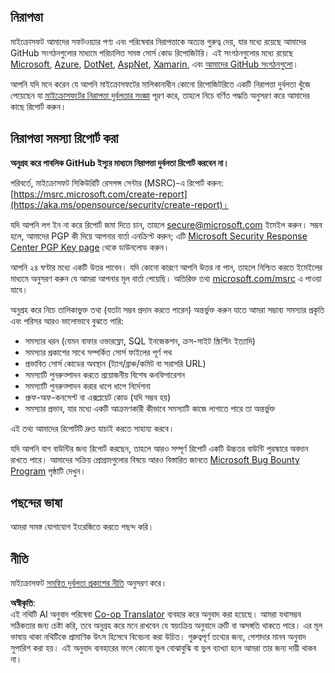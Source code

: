 <!--
CO_OP_TRANSLATOR_METADATA:
{
  "original_hash": "a583f49d359c7ebba61433e4dfcd05a9",
  "translation_date": "2025-08-26T07:55:45+00:00",
  "source_file": "SECURITY.md",
  "language_code": "bn"
}
-->
## নিরাপত্তা

মাইক্রোসফট আমাদের সফটওয়্যার পণ্য এবং পরিষেবার নিরাপত্তাকে অত্যন্ত গুরুত্ব দেয়, যার মধ্যে রয়েছে আমাদের GitHub সংগঠনগুলোর মাধ্যমে পরিচালিত সমস্ত সোর্স কোড রিপোজিটরি। এই সংগঠনগুলোর মধ্যে রয়েছে [Microsoft](https://github.com/Microsoft), [Azure](https://github.com/Azure), [DotNet](https://github.com/dotnet), [AspNet](https://github.com/aspnet), [Xamarin](https://github.com/xamarin), এবং [আমাদের GitHub সংগঠনগুলো](https://opensource.microsoft.com/)।

আপনি যদি মনে করেন যে আপনি মাইক্রোসফটের মালিকানাধীন কোনো রিপোজিটরিতে একটি নিরাপত্তা দুর্বলতা খুঁজে পেয়েছেন যা [মাইক্রোসফটের নিরাপত্তা দুর্বলতার সংজ্ঞা](https://aka.ms/opensource/security/definition) পূরণ করে, তাহলে নিচে বর্ণিত পদ্ধতি অনুসরণ করে আমাদের কাছে রিপোর্ট করুন।

## নিরাপত্তা সমস্যা রিপোর্ট করা

**অনুগ্রহ করে পাবলিক GitHub ইস্যুর মাধ্যমে নিরাপত্তা দুর্বলতা রিপোর্ট করবেন না।**

পরিবর্তে, মাইক্রোসফট সিকিউরিটি রেসপন্স সেন্টার (MSRC)-এ রিপোর্ট করুন: [https://msrc.microsoft.com/create-report](https://aka.ms/opensource/security/create-report)।

যদি আপনি লগ ইন না করে রিপোর্ট জমা দিতে চান, তাহলে [secure@microsoft.com](mailto:secure@microsoft.com) ইমেইল করুন। সম্ভব হলে, আমাদের PGP কী দিয়ে আপনার বার্তা এনক্রিপ্ট করুন; এটি [Microsoft Security Response Center PGP Key page](https://aka.ms/opensource/security/pgpkey) থেকে ডাউনলোড করুন।

আপনি ২৪ ঘণ্টার মধ্যে একটি উত্তর পাবেন। যদি কোনো কারণে আপনি উত্তর না পান, তাহলে নিশ্চিত করতে ইমেইলের মাধ্যমে অনুসরণ করুন যে আমরা আপনার মূল বার্তা পেয়েছি। অতিরিক্ত তথ্য [microsoft.com/msrc](https://aka.ms/opensource/security/msrc) এ পাওয়া যাবে।

অনুগ্রহ করে নিচে তালিকাভুক্ত তথ্য (যতটা সম্ভব প্রদান করতে পারেন) অন্তর্ভুক্ত করুন যাতে আমরা সম্ভাব্য সমস্যার প্রকৃতি এবং পরিসর আরও ভালোভাবে বুঝতে পারি:

  * সমস্যার ধরন (যেমন বাফার ওভারফ্লো, SQL ইনজেকশন, ক্রস-সাইট স্ক্রিপ্টিং ইত্যাদি)
  * সমস্যার প্রকাশের সাথে সম্পর্কিত সোর্স ফাইলের পূর্ণ পথ
  * প্রভাবিত সোর্স কোডের অবস্থান (ট্যাগ/ব্রাঞ্চ/কমিট বা সরাসরি URL)
  * সমস্যাটি পুনরুত্পাদন করতে প্রয়োজনীয় বিশেষ কনফিগারেশন
  * সমস্যাটি পুনরুত্পাদন করার ধাপে ধাপে নির্দেশনা
  * প্রুফ-অফ-কনসেপ্ট বা এক্সপ্লয়েট কোড (যদি সম্ভব হয়)
  * সমস্যার প্রভাব, যার মধ্যে একটি আক্রমণকারী কীভাবে সমস্যাটি কাজে লাগাতে পারে তা অন্তর্ভুক্ত

এই তথ্য আমাদের রিপোর্টটি দ্রুত যাচাই করতে সাহায্য করবে।

যদি আপনি বাগ বাউন্টির জন্য রিপোর্ট করছেন, তাহলে আরও সম্পূর্ণ রিপোর্ট একটি উচ্চতর বাউন্টি পুরস্কারে অবদান রাখতে পারে। আমাদের সক্রিয় প্রোগ্রামগুলোর বিষয়ে আরও বিস্তারিত জানতে [Microsoft Bug Bounty Program](https://aka.ms/opensource/security/bounty) পৃষ্ঠাটি দেখুন।

## পছন্দের ভাষা

আমরা সমস্ত যোগাযোগ ইংরেজিতে করতে পছন্দ করি।

## নীতি

মাইক্রোসফট [সমন্বিত দুর্বলতা প্রকাশের নীতি](https://aka.ms/opensource/security/cvd) অনুসরণ করে।

**অস্বীকৃতি**:  
এই নথিটি AI অনুবাদ পরিষেবা [Co-op Translator](https://github.com/Azure/co-op-translator) ব্যবহার করে অনুবাদ করা হয়েছে। আমরা যথাসম্ভব সঠিকতার জন্য চেষ্টা করি, তবে অনুগ্রহ করে মনে রাখবেন যে স্বয়ংক্রিয় অনুবাদে ত্রুটি বা অসঙ্গতি থাকতে পারে। এর মূল ভাষায় থাকা নথিটিকে প্রামাণিক উৎস হিসেবে বিবেচনা করা উচিত। গুরুত্বপূর্ণ তথ্যের জন্য, পেশাদার মানব অনুবাদ সুপারিশ করা হয়। এই অনুবাদ ব্যবহারের ফলে কোনো ভুল বোঝাবুঝি বা ভুল ব্যাখ্যা হলে আমরা তার জন্য দায়ী থাকব না।